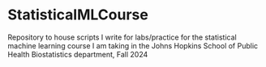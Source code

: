 # StatisticalMLCourse
Repository to house scripts I write for labs/practice for the statistical machine learning course I am taking in the Johns Hopkins School of Public Health Biostatistics department, Fall 2024
